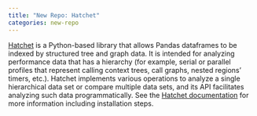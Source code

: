```yaml
---
title: "New Repo: Hatchet"
categories: new-repo
---
```


[Hatchet](https://github.com/LLNL/hatchet) is a Python-based library that allows Pandas dataframes to be indexed by structured tree and graph data. It is intended for analyzing performance data that has a hierarchy (for example, serial or parallel profiles that represent calling context trees, call graphs, nested regions’ timers, etc.). Hatchet implements various operations to analyze a single hierarchical data set or compare multiple data sets, and its API facilitates analyzing such data programmatically. See the [Hatchet documentation](https://hatchet.readthedocs.io/en/latest/) for more information including installation steps.
